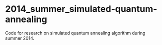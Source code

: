 # 2014_summer_simulated-quantum-annealing
Code for research on simulated quantum annealing algorithm during summer 2014. 

